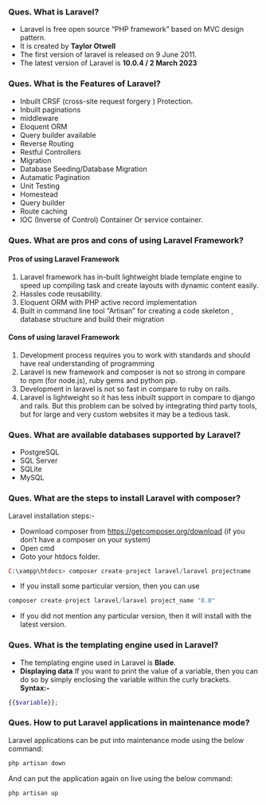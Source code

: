 ### **Ques. What is Laravel?**
* Laravel is free open source “PHP framework” based on MVC design pattern.
* It is created by **Taylor Otwell**
* The first version of laravel is released on 9 June 2011.
* The latest version of Laravel is **10.0.4 / 2 March 2023**


### **Ques. What is the Features of Laravel?**
* Inbuilt CRSF (cross-site request forgery ) Protection.
* Inbuilt paginations
* middleware
* Eloquent ORM
* Query builder available
* Reverse Routing
* Restful Controllers
* Migration
* Database Seeding/Database Migration
* Autamatic Pagination
* Unit Testing
* Homestead
* Query builder 
* Route caching 
* IOC (Inverse of Control) Container Or service container.


### **Ques. What are pros and cons of using Laravel Framework?**
#### Pros of using Laravel Framework
1. Laravel framework has in-built lightweight blade template engine to speed up compiling task and create layouts with dynamic content easily.<br>
2. Hassles code reusability.<br>
3. Eloquent ORM with PHP active record implementation<br>
4. Built in command line tool “Artisan” for creating a code skeleton , database structure and build their migration
#### Cons of using laravel Framework 
1. Development process requires you to work with standards and should have real understanding of programming<br>
2. Laravel is new framework and composer is not so strong in compare to npm (for node.js), ruby gems and python pip.<br>
3. Development in laravel is not so fast in compare to ruby on rails.<br>
4. Laravel is lightweight so it has less inbuilt support in compare to django and rails. But this problem can be solved by integrating third party tools, but for large and very custom websites it may be a tedious task.


### **Ques. What are available databases supported by Laravel?**
* PostgreSQL
* SQL Server
* SQLite
* MySQL


### **Ques. What are the steps to install Laravel with composer?**
Laravel installation steps:-
* Download composer from https://getcomposer.org/download (if you don’t have a composer on your system)
* Open cmd
* Goto your htdocs folder.
```php
C:\xampp\htdocs> composer create-project laravel/laravel projectname
```
* If you install some particular version, then you can use
```php
composer create-project laravel/laravel project_name "8.0"
```
* If you did not mention any particular version, then it will install with the latest version.



### **Ques. What is the templating engine used in Laravel?**
* The templating engine used in Laravel is __Blade__.
* __Displaying data__ If you want to print the value of a variable, then you can do so by simply enclosing the variable within the curly brackets.<br>
__Syntax:-__
```php
{{$variable}};  
```

### Ques. How to put Laravel applications in maintenance mode?
Laravel applications can be put into maintenance mode using the below command:
```php
php artisan down
```
And can put the application again on live using the below command:
```php
php artisan up
```